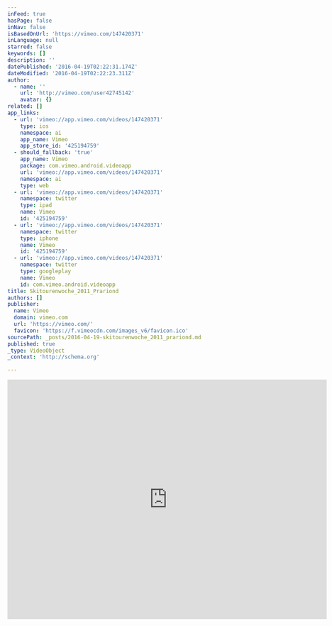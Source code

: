 ```yaml
---
inFeed: true
hasPage: false
inNav: false
isBasedOnUrl: 'https://vimeo.com/147420371'
inLanguage: null
starred: false
keywords: []
description: ''
datePublished: '2016-04-19T02:22:31.174Z'
dateModified: '2016-04-19T02:22:23.311Z'
author:
  - name: ''
    url: 'http://vimeo.com/user42745142'
    avatar: {}
related: []
app_links:
  - url: 'vimeo://app.vimeo.com/videos/147420371'
    type: ios
    namespace: ai
    app_name: Vimeo
    app_store_id: '425194759'
  - should_fallback: 'true'
    app_name: Vimeo
    package: com.vimeo.android.videoapp
    url: 'vimeo://app.vimeo.com/videos/147420371'
    namespace: ai
    type: web
  - url: 'vimeo://app.vimeo.com/videos/147420371'
    namespace: twitter
    type: ipad
    name: Vimeo
    id: '425194759'
  - url: 'vimeo://app.vimeo.com/videos/147420371'
    namespace: twitter
    type: iphone
    name: Vimeo
    id: '425194759'
  - url: 'vimeo://app.vimeo.com/videos/147420371'
    namespace: twitter
    type: googleplay
    name: Vimeo
    id: com.vimeo.android.videoapp
title: Skitourenwoche_2011_Prariond
authors: []
publisher:
  name: Vimeo
  domain: vimeo.com
  url: 'https://vimeo.com/'
  favicon: 'https://f.vimeocdn.com/images_v6/favicon.ico'
sourcePath: _posts/2016-04-19-skitourenwoche_2011_prariond.md
published: true
_type: VideoObject
_context: 'http://schema.org'

---
```

<iframe src="https://cdn.embedly.com/widgets/media.html?src=https%3A%2F%2Fplayer.vimeo.com%2Fvideo%2F147420371&amp;url=https%3A%2F%2Fvimeo.com%2F147420371&amp;image=http%3A%2F%2Fi.vimeocdn.com%2Fvideo%2F546079383_640.jpg&amp;key=b7d04c9b404c499eba89ee7072e1c4f7&amp;type=text%2Fhtml&amp;schema=vimeo" width="720" height="540" scrolling="no" frameborder="0" allowfullscreen="" style=""></iframe>